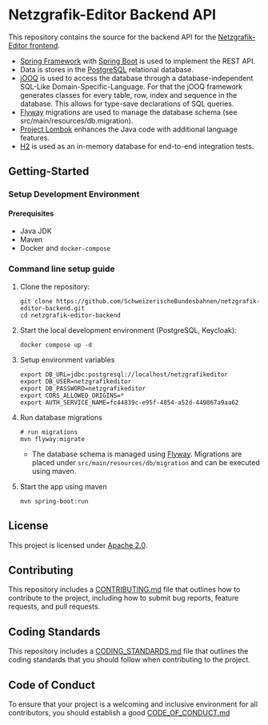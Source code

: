 # Netzgrafik-Editor Backend API

This repository contains the source for the backend API for the [Netzgrafik-Editor frontend](https://github.com/SchweizerischeBundesbahnen/netzgrafik-editor-frontend).

- [Spring Framework](https://spring.io/projects/spring-framework)
  with [Spring Boot](https://spring.io/projects/spring-boot) is used to implement the REST API.
- Data is stores in the [PostgreSQL](https://www.postgresql.org) relational database.
- [jOOQ](https://www.jooq.org/) is used to access the database through a database-independent
  SQL-Like Domain-Specific-Language. For that the jOOQ framework generates classes for every table,
  row, index and sequence in the database. This allows for type-save declarations of SQL queries.
- [Flyway](https://flywaydb.org/) migrations are used to manage the database schema (see
  src/main/resources/db.migration).
- [Project Lombok](https://projectlombok.org/) enhances the Java code with additional language
  features.
- [H2](https://www.h2database.com/html/main.html) is used as an in-memory database for end-to-end
  integration tests.


## Getting-Started

### Setup Development Environment

#### Prerequisites

- Java JDK
- Maven
- Docker and `docker-compose`


### Command line setup guide

1. Clone the repository:
   ```shell
   git clone https://github.com/SchweizerischeBundesbahnen/netzgrafik-editor-backend.git
   cd netzgrafik-editor-backend
   ```

1. Start the local development environment (PostgreSQL, Keycloak):
   ```shell
   docker compose up -d
   ```

1. Setup environment variables
   ```shell
   export DB_URL=jdbc:postgresql://localhost/netzgrafikeditor
   export DB_USER=netzgrafikeditor
   export DB_PASSWORD=netzgrafikeditor
   export CORS_ALLOWED_ORIGINS=*
   export AUTH_SERVICE_NAME=fc44839c-e95f-4854-a52d-449867a9aa62
   ```

1. Run database migrations
   ```shell
   # run migrations
   mvn flyway:migrate
   ```
   - The database schema is managed using [Flyway](https://flywaydb.org/). Migrations are placed
under `src/main/resources/db/migration` and can be executed using maven.

1. Start the app using maven
   ```shell
   mvn spring-boot:run
   ```

## License

This project is licensed under [Apache 2.0](LICENSE).

## Contributing

This repository includes a [CONTRIBUTING.md](CONTRIBUTING.md) file that outlines how to contribute to the project, including how to submit bug reports, feature requests, and pull requests.

## Coding Standards

This repository includes a [CODING_STANDARDS.md](CODING_STANDARDS.md) file that outlines the coding standards that you should follow when contributing to the project.

## Code of Conduct

To ensure that your project is a welcoming and inclusive environment for all contributors, you should establish a good [CODE_OF_CONDUCT.md](CODE_OF_CONDUCT.md)
